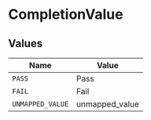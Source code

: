 # CompletionValue


## Values

| Name             | Value            |
| ---------------- | ---------------- |
| `PASS`           | Pass             |
| `FAIL`           | Fail             |
| `UNMAPPED_VALUE` | unmapped_value   |